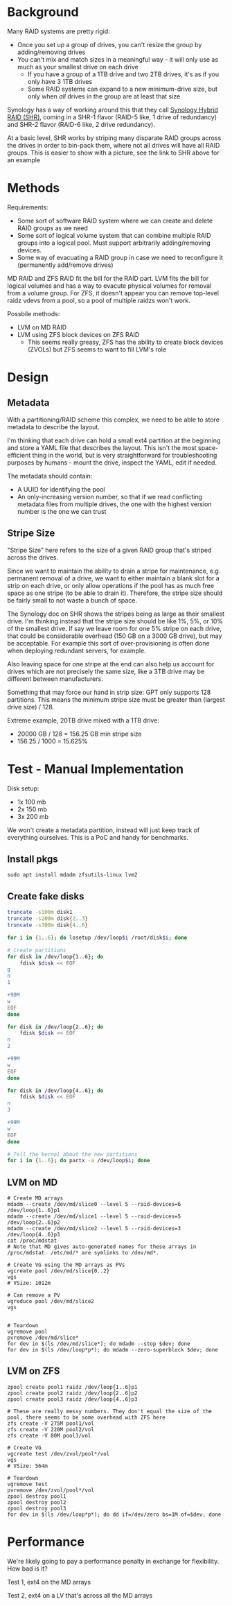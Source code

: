 # Background
Many RAID systems are pretty rigid:

* Once you set up a group of drives, you can't resize the group by adding/removing drives
* You can't mix and match sizes in a meaningful way - it will only use as much as your smallest drive on each drive
	* If you have a group of a 1TB drive and two 2TB drives, it's as if you only have 3 1TB drives
	* Some RAID systems can expand to a new minimum-drive size, but only when _all_ drives in the group are at least that size

Synology has a way of working around this that they call [Synology Hybrid RAID (SHR)](https://kb.synology.com/en-us/DSM/tutorial/What_is_Synology_Hybrid_RAID_SHR), coming in a SHR-1 flavor (RAID-5 like, 1 drive of redundancy) and SHR-2 flavor (RAID-6 like, 2 drive redundancy).

At a basic level, SHR works by striping many disparate RAID groups across the drives in order to bin-pack them, where not all drives will have all RAID groups. This is easier to show with a picture, see the link to SHR above for an example


# Methods
Requirements:

- Some sort of software RAID system where we can create and delete RAID groups as we need
- Some sort of logical volume system that can combine multiple RAID groups into a logical pool. Must support arbitrarily adding/removing devices.
- Some way of evacuating a RAID group in case we need to reconfigure it (permanently add/remove drives)

MD RAID and ZFS RAID fit the bill for the RAID part. LVM fits the bill for logical volumes and has a way to evacute physical volumes for removal from a volume group. For ZFS, it doesn't appear you can remove top-level raidz vdevs from a pool, so a pool of multiple raidzs won't work.

Possbile methods:

- LVM on MD RAID
- LVM using ZFS block devices on ZFS RAID
	- This seems really greasy, ZFS has the ability to create block devices (ZVOLs) but ZFS seems to want to fill LVM's role



# Design
## Metadata
With a partitioning/RAID scheme this complex, we need to be able to store metadata to describe the layout. 

I'm thinking that each drive can hold a small ext4 partition at the beginning and store a YAML file that describes the layout. This isn't the most space-efficient thing in the world, but is very straightforward for troubleshooting purposes by humans - mount the drive, inspect the YAML, edit if needed.

The metadata should contain:

- A UUID for identifying the pool
- An only-increasing version number, so that if we read conflicting metadata files from multiple drives, the one with the highest version number is the one we can trust

## Stripe Size
"Stripe Size" here refers to the size of a given RAID group that's striped across the drives. 

Since we want to maintain the ability to drain a stripe for maintenance, e.g. permanent removal of a drive, we want to either maintain a blank slot for a strip on each drive, or only allow operations if the pool has as much free space as one stripe (to be able to drain it). Therefore, the stripe size should be fairly small to not waste a bunch of space.

The Synology doc on SHR shows the stripes being as large as their smallest drive. I'm thinking instead that the stripe size should be like 1%, 5%, or 10% of the smallest drive. If say we leave room for one 5% stripe on each drive, that could be considerable overhead (150 GB on a 3000 GB drive), but may be acceptable. For example this sort of over-provisioning is often done when deploying redundant servers, for example.

Also leaving space for one stripe at the end can also help us account for drives which are not precisely the same size, like a 3TB drive may be different between manufacturers.

Something that may force our hand in strip size: GPT only supports 128 partitions. This means the minimum stripe size must be greater than (largest drive size) / 128.

Extreme example, 20TB drive mixed with a 1TB drive:

- 20000 GB / 128 = 156.25 GB min stripe size
- 156.25 / 1000 = 15.625%



# Test - Manual Implementation
Disk setup:

- 1x 100 mb
- 2x 150 mb
- 3x 200 mb

We won't create a metadata partition, instead will just keep track of everything ourselves. This is a PoC and handy for benchmarks.

## Install pkgs
```
sudo apt install mdadm zfsutils-linux lvm2
```

## Create fake disks
```bash
truncate -s100m disk1
truncate -s200m disk{2..3}
truncate -s300m disk{4..6}

for i in {1..6}; do losetup /dev/loop$i /root/disk$i; done

# Create partitions
for disk in /dev/loop{1..6}; do
	fdisk $disk << EOF
g
n
1

+90M
w
EOF
done

for disk in /dev/loop{2..6}; do
	fdisk $disk << EOF
n
2

+99M
w
EOF
done

for disk in /dev/loop{4..6}; do
	fdisk $disk << EOF
n
3

+99M
w
EOF
done

# Tell the kernel about the new partitions
for i in {1..6}; do partx -a /dev/loop$i; done
```

## LVM on MD
```shell
# Create MD arrays
mdadm --create /dev/md/slice0 --level 5 --raid-devices=6 /dev/loop{1..6}p1
mdadm --create /dev/md/slice1 --level 5 --raid-devices=5 /dev/loop{2..6}p2
mdadm --create /dev/md/slice2 --level 5 --raid-devices=3 /dev/loop{4..6}p3
cat /proc/mdstat
# Note that MD gives auto-generated names for these arrays in /proc/mdstat. /etc/md/* are symlinks to /dev/md*.

# Create VG using the MD arrays as PVs
vgcreate pool /dev/md/slice{0..2}
vgs
# VSize: 1012m

# Can remove a PV
vgreduce pool /dev/md/slice2
vgs


# Teardown
vgremove pool
pvremove /dev/md/slice*
for dev in $(ls /dev/md/slice*); do mdadm --stop $dev; done
for dev in $(ls /dev/loop*p*); do mdadm --zero-superblock $dev; done
```

## LVM on ZFS
```shell 
zpool create pool1 raidz /dev/loop{1..6}p1
zpool create pool2 raidz /dev/loop{2..6}p2
zpool create pool3 raidz /dev/loop{4..6}p3

# These are really messy numbers. They don't equal the size of the pool, there seems to be some overhead with ZFS here
zfs create -V 275M pool1/vol
zfs create -V 220M pool2/vol
zfs create -V 80M pool3/vol

# Create VG
vgcreate test /dev/zvol/pool*/vol
vgs
# VSize: 564m

# Teardown
vgremove test
pvremove /dev/zvol/pool*/vol
zpool destroy pool1
zpool destroy pool2
zpool destroy pool3
for dev in $(ls /dev/loop*p*); do dd if=/dev/zero bs=1M of=$dev; done
```


# Performance
We're likely going to pay a performance penalty in exchange for flexibility. How bad is it?

Test 1, ext4 on the MD arrays

Test 2, ext4 on a LV that's across all the MD arrays

